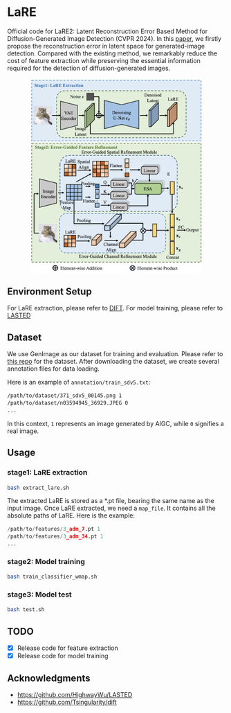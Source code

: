 # LaRE
Official code for LaRE2: Latent Reconstruction Error Based Method for Diffusion-Generated Image Detection (CVPR 2024).
In this [paper](https://arxiv.org/pdf/2403.17465), we firstly propose the reconstruction error in latent space for generated-image 
detection. Compared with the existing method, we remarkably reduce the cost of feature extraction while preserving the essential information required for the
detection of diffusion-generated images.

<p align = "center">
<img src="./assets/overview.png" width="400" />
</p>

## Environment Setup
For LaRE extraction, please refer to [DIFT](https://github.com/Tsingularity/dift). For model training, please refer to [LASTED](https://github.com/HighwayWu/LASTED)

## Dataset
We use GenImage as our dataset for training and evaluation. Please refer to [this repo](https://github.com/GenImage-Dataset/GenImage) 
for the dataset. After downloading the dataset, we create several annotation files for data loading.

Here is an example of `annotation/train_sdv5.txt`: 
```bash
/path/to/dataset/371_sdv5_00145.png 1
/path/to/dataset/n03594945_36929.JPEG 0
...
```

In this context, `1` represents an image generated by AIGC, while `0` signifies a real image.

## Usage
### stage1: LaRE extraction
```bash
bash extract_lare.sh
```
The extracted LaRE is stored as a *.pt file, bearing the same name as the input image.
Once LaRE extracted, we need a `map_file`. It contains all the absolute paths of LaRE. Here is the example:
```python
/path/to/features/3_adm_7.pt 1
/path/to/features/3_adm_34.pt 1
...
```

### stage2: Model training
```bash
bash train_classifier_wmap.sh
```

### stage3: Model test
```bash
bash test.sh
```

## TODO
- [x] Release code for feature extraction
- [x] Release code for model training

## Acknowledgments
* https://github.com/HighwayWu/LASTED
* https://github.com/Tsingularity/dift